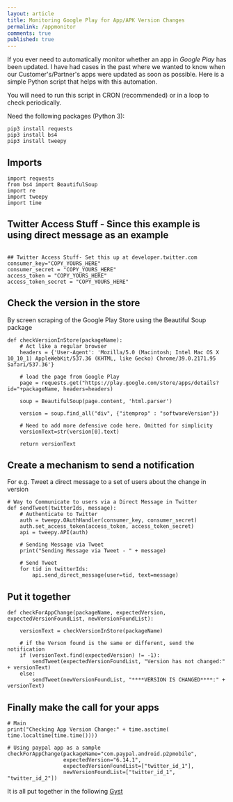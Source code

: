 ```yaml
---
layout: article
title: Monitoring Google Play for App/APK Version Changes
permalink: /appmonitor
comments: true
published: true
---
```

If you ever need to automatically monitor whether an app in *Google Play* has been updated. I have had cases in the past where we wanted to know when our Customer's/Partner's apps were updated as soon as possible. Here is a simple Python script that helps with this automation.

You will need to run this script in CRON (recommended) or in a loop to check periodically.

Need the following packages (Python 3):

```
pip3 install requests
pip3 install bs4
pip3 install tweepy

```

## Imports
```
import requests
from bs4 import BeautifulSoup
import re
import tweepy
import time
```

## Twitter Access Stuff - Since this example is using direct message as an example

```

## Twitter Access Stuff- Set this up at developer.twitter.com
consumer_key="COPY_YOURS_HERE"
consumer_secret = "COPY_YOURS_HERE"
access_token = "COPY_YOURS_HERE"
access_token_secret = "COPY_YOURS_HERE"
```

## Check the version in the store
By screen scraping of the Google Play Store using the Beautiful Soup package

```
def checkVersionInStore(packageName):
    # Act like a regular browser
    headers = {'User-Agent': 'Mozilla/5.0 (Macintosh; Intel Mac OS X 10_10_1) AppleWebKit/537.36 (KHTML, like Gecko) Chrome/39.0.2171.95 Safari/537.36'}

    # load the page from Google Play
    page = requests.get("https://play.google.com/store/apps/details?id="+packageName, headers=headers)

    soup = BeautifulSoup(page.content, 'html.parser')

    version = soup.find_all("div", {"itemprop" : "softwareVersion"})

    # Need to add more defensive code here. Omitted for simplicity
    versionText=str(version[0].text)

    return versionText
```

## Create a mechanism to send a notification
For e.g. Tweet a direct message to a set of users about the change in version

```
# Way to Communicate to users via a Direct Message in Twitter
def sendTweet(twitterIds, message):
    # Authenticate to Twitter
    auth = tweepy.OAuthHandler(consumer_key, consumer_secret)
    auth.set_access_token(access_token, access_token_secret)
    api = tweepy.API(auth)

    # Sending Message via Tweet
    print("Sending Message via Tweet - " + message)

    # Send Tweet
    for tid in twitterIds:
        api.send_direct_message(user=tid, text=message)
```

## Put it together
```
def checkForAppChange(packageName, expectedVersion, expectedVersionFoundList, newVersionFoundList):

    versionText = checkVersionInStore(packageName)

    # if the Verson found is the same or different, send the notification
    if (versionText.find(expectedVersion) != -1):
        sendTweet(expectedVersionFoundList, "Version has not changed:" + versionText)
    else:
        sendTweet(newVersionFoundList, "****VERSION IS CHANGED****:" + versionText)
```

## Finally make the call for your apps


```
# Main
print("Checking App Version Change:" + time.asctime( time.localtime(time.time())))

# Using paypal app as a sample
checkForAppChange(packageName="com.paypal.android.p2pmobile",
                  expectedVersion="6.14.1",
                  expectedVersionFoundList=["twitter_id_1"],
                  newVersionFoundList=["twitter_id_1", "twitter_id_2"])

```

It is all put together in the following [Gyst](https://gist.github.com/rrama08/00cde3ae94de71330d3ad95ef8859cdd)
